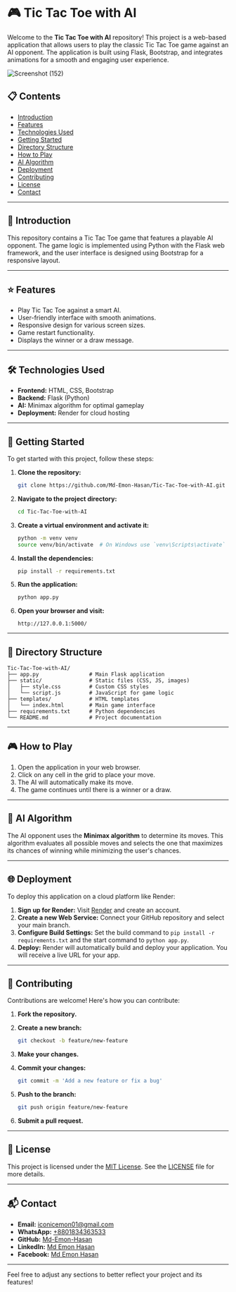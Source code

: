 # 🎮 Tic Tac Toe with AI

Welcome to the **Tic Tac Toe with AI** repository! This project is a web-based application that allows users to play the classic Tic Tac Toe game against an AI opponent. The application is built using Flask, Bootstrap, and integrates animations for a smooth and engaging user experience.

![Screenshot (152)](https://github.com/user-attachments/assets/47303edb-7824-43d2-9fdc-e4eeba7ce2ea)

## 📋 Contents

- [Introduction](#introduction)
- [Features](#features)
- [Technologies Used](#technologies-used)
- [Getting Started](#getting-started)
- [Directory Structure](#directory-structure)
- [How to Play](#how-to-play)
- [AI Algorithm](#ai-algorithm)
- [Deployment](#deployment)
- [Contributing](#contributing)
- [License](#license)
- [Contact](#contact)

---

## 📖 Introduction

This repository contains a Tic Tac Toe game that features a playable AI opponent. The game logic is implemented using Python with the Flask web framework, and the user interface is designed using Bootstrap for a responsive layout.

---

## ⭐ Features

- Play Tic Tac Toe against a smart AI.
- User-friendly interface with smooth animations.
- Responsive design for various screen sizes.
- Game restart functionality.
- Displays the winner or a draw message.

---

## 🛠️ Technologies Used

- **Frontend:** HTML, CSS, Bootstrap
- **Backend:** Flask (Python)
- **AI:** Minimax algorithm for optimal gameplay
- **Deployment:** Render for cloud hosting

---

## 🚀 Getting Started

To get started with this project, follow these steps:

1. **Clone the repository:**

   ```bash
   git clone https://github.com/Md-Emon-Hasan/Tic-Tac-Toe-with-AI.git
   ```

2. **Navigate to the project directory:**

   ```bash
   cd Tic-Tac-Toe-with-AI
   ```

3. **Create a virtual environment and activate it:**

   ```bash
   python -m venv venv
   source venv/bin/activate  # On Windows use `venv\Scripts\activate`
   ```

4. **Install the dependencies:**

   ```bash
   pip install -r requirements.txt
   ```

5. **Run the application:**

   ```bash
   python app.py
   ```

6. **Open your browser and visit:**

   ```
   http://127.0.0.1:5000/
   ```

---

## 📂 Directory Structure

```
Tic-Tac-Toe-with-AI/
├── app.py                # Main Flask application
├── static/               # Static files (CSS, JS, images)
│   ├── style.css         # Custom CSS styles
│   └── script.js         # JavaScript for game logic
├── templates/            # HTML templates
│   └── index.html        # Main game interface
├── requirements.txt      # Python dependencies
└── README.md             # Project documentation
```

---

## 🎮 How to Play

1. Open the application in your web browser.
2. Click on any cell in the grid to place your move.
3. The AI will automatically make its move.
4. The game continues until there is a winner or a draw.

---

## 🤖 AI Algorithm

The AI opponent uses the **Minimax algorithm** to determine its moves. This algorithm evaluates all possible moves and selects the one that maximizes its chances of winning while minimizing the user's chances.

---

## 🌐 Deployment

To deploy this application on a cloud platform like Render:

1. **Sign up for Render:** Visit [Render](https://render.com) and create an account.
2. **Create a new Web Service:** Connect your GitHub repository and select your main branch.
3. **Configure Build Settings:** Set the build command to `pip install -r requirements.txt` and the start command to `python app.py`.
4. **Deploy:** Render will automatically build and deploy your application. You will receive a live URL for your app.

---

## 🤝 Contributing

Contributions are welcome! Here's how you can contribute:

1. **Fork the repository.**
2. **Create a new branch:**

   ```bash
   git checkout -b feature/new-feature
   ```

3. **Make your changes.**
4. **Commit your changes:**

   ```bash
   git commit -m 'Add a new feature or fix a bug'
   ```

5. **Push to the branch:**

   ```bash
   git push origin feature/new-feature
   ```

6. **Submit a pull request.**

---

## 📝 License

This project is licensed under the [MIT License](https://opensource.org/licenses/MIT). See the [LICENSE](LICENSE) file for more details.

---

## 📬 Contact

- **Email:** [iconicemon01@gmail.com](mailto:iconicemon01@gmail.com)
- **WhatsApp:** [+8801834363533](https://wa.me/8801834363533)
- **GitHub:** [Md-Emon-Hasan](https://github.com/Md-Emon-Hasan)
- **LinkedIn:** [Md Emon Hasan](https://www.linkedin.com/in/md-emon-hasan)
- **Facebook:** [Md Emon Hasan](https://www.facebook.com/mdemon.hasan2001/)

---

Feel free to adjust any sections to better reflect your project and its features!
